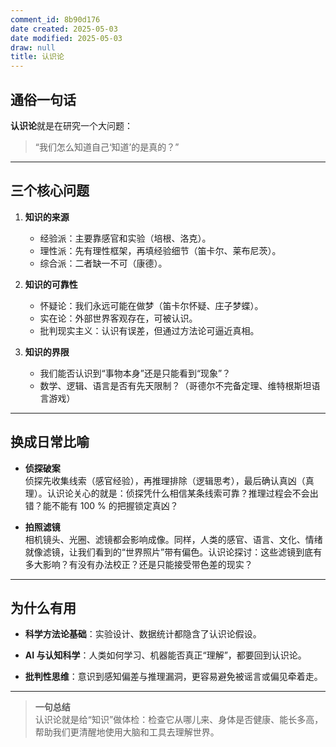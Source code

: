 ```yaml
---
comment_id: 8b90d176
date created: 2025-05-03
date modified: 2025-05-03
draw: null
title: 认识论
---
```

## 通俗一句话

**认识论**就是在研究一个大问题：

> “我们怎么知道自己‘知道’的是真的？”

---
## 三个核心问题

1. **知识的来源**
    - 经验派：主要靠感官和实验（培根、洛克）。
    - 理性派：先有理性框架，再填经验细节（笛卡尔、莱布尼茨）。
    - 综合派：二者缺一不可（康德）。
        
2. **知识的可靠性**
    - 怀疑论：我们永远可能在做梦（笛卡尔怀疑、庄子梦蝶）。
    - 实在论：外部世界客观存在，可被认识。
    - 批判现实主义：认识有误差，但通过方法论可逼近真相。
        
3. **知识的界限**
    - 我们能否认识到“事物本身”还是只能看到“现象”？
    - 数学、逻辑、语言是否有先天限制？（哥德尔不完备定理、维特根斯坦语言游戏）

___

## 换成日常比喻

- **侦探破案**  
    侦探先收集线索（感官经验），再推理排除（逻辑思考），最后确认真凶（真理）。认识论关心的就是：侦探凭什么相信某条线索可靠？推理过程会不会出错？能不能有 100 % 的把握锁定真凶？
    
- **拍照滤镜**  
    相机镜头、光圈、滤镜都会影响成像。同样，人类的感官、语言、文化、情绪就像滤镜，让我们看到的“世界照片”带有偏色。认识论探讨：这些滤镜到底有多大影响？有没有办法校正？还是只能接受带色差的现实？
    


---

## 为什么有用

- **科学方法论基础**：实验设计、数据统计都隐含了认识论假设。
    
- **AI 与认知科学**：人类如何学习、机器能否真正“理解”，都要回到认识论。
    
- **批判性思维**：意识到感知偏差与推理漏洞，更容易避免被谣言或偏见牵着走。
    

---

> **一句总结**  
> 认识论就是给“知识”做体检：检查它从哪儿来、身体是否健康、能长多高，帮助我们更清醒地使用大脑和工具去理解世界。
